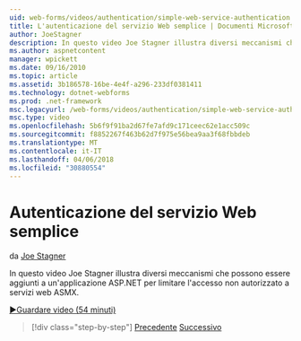 ```yaml
---
uid: web-forms/videos/authentication/simple-web-service-authentication
title: L'autenticazione del servizio Web semplice | Documenti Microsoft
author: JoeStagner
description: In questo video Joe Stagner illustra diversi meccanismi che possono essere aggiunti a un'applicazione ASP.NET per limitare l'accesso non autorizzato a servizi web ASMX...
ms.author: aspnetcontent
manager: wpickett
ms.date: 09/16/2010
ms.topic: article
ms.assetid: 3b186578-16be-4e4f-a296-233df0381411
ms.technology: dotnet-webforms
ms.prod: .net-framework
msc.legacyurl: /web-forms/videos/authentication/simple-web-service-authentication
msc.type: video
ms.openlocfilehash: 5b6f9f91ba2d67fe7afd9c171ceec62e1acc509c
ms.sourcegitcommit: f8852267f463b62d7f975e56bea9aa3f68fbbdeb
ms.translationtype: MT
ms.contentlocale: it-IT
ms.lasthandoff: 04/06/2018
ms.locfileid: "30880554"
---
```

<a name="simple-web-service-authentication"></a>Autenticazione del servizio Web semplice
====================
da [Joe Stagner](https://github.com/JoeStagner)

In questo video Joe Stagner illustra diversi meccanismi che possono essere aggiunti a un'applicazione ASP.NET per limitare l'accesso non autorizzato a servizi web ASMX.

[&#9654;Guardare video (54 minuti)](https://channel9.msdn.com/Blogs/ASP-NET-Site-Videos/simple-web-service-authentication)

> [!div class="step-by-step"]
> [Precedente](implement-the-registration-verification-pattern.md)
> [Successivo](creating-inactive-users.md)
